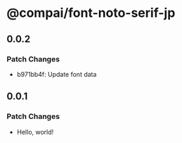 # @compai/font-noto-serif-jp

## 0.0.2

### Patch Changes

- b971bb4f: Update font data

## 0.0.1

### Patch Changes

- Hello, world!
